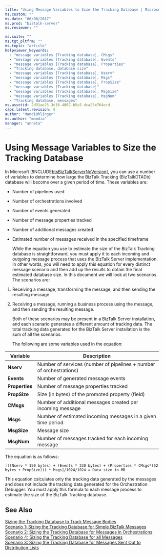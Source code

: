 ```yaml
---
title: "Using Message Variables to Size the Tracking Database | Microsoft Docs"
ms.custom: ""
ms.date: "06/08/2017"
ms.prod: "biztalk-server"
ms.reviewer: ""

ms.suite: ""
ms.tgt_pltfrm: ""
ms.topic: "article"
helpviewer_keywords: 
  - "message variables [Tracking database], CMsgs"
  - "message variables [Tracking database], Events"
  - "message variables [Tracking database], Properties"
  - "Tracking database, database size"
  - "message variables [Tracking database], Nserv"
  - "message variables [Tracking database], Msgs"
  - "message variables [Tracking database], PropSize"
  - "message variables [Tracking database]"
  - "message variables [Tracking database], MsgSize"
  - "message variables [Tracking database], MsgNum"
  - "Tracking database, messages"
ms.assetid: 2d31ae25-3d16-4002-b5a5-dca25e764ecd
caps.latest.revision: 9
author: "MandiOhlinger"
ms.author: "mandia"
manager: "anneta"
---
```

# Using Message Variables to Size the Tracking Database
In Microsoft [!INCLUDE[btsBizTalkServerNoVersion](../includes/btsbiztalkservernoversion-md.md)], you can use a number of variables to determine how large the BizTalk Tracking (BizTalkDTADb) database will become over a given period of time. These variables are:  
  
- Number of pipelines used  
  
- Number of orchestrations involved  
  
- Number of events generated  
  
- Number of message properties tracked  
  
- Number of additional messages created  
  
- Estimated number of messages received in the specified timeframe  
  
  While the equation you use to estimate the size of the BizTalk Tracking database is straightforward, you must apply it to each incoming and outgoing message process that uses the BizTalk Server implementation. In other words, you will need to apply this equation for every distinct message scenario and then add up the results to obtain the final estimated database size. In this document we will look at two scenarios. The scenarios are:  
  
1. Receiving a message, transforming the message, and then sending the resulting message  
  
2. Receiving a message, running a business process using the message, and then sending the resulting message.  
  
   Both of these scenarios may be present in a BizTalk Server installation, and each scenario generates a different amount of tracking data. The total tracking data generated for the BizTalk Server installation is the sum of all the scenarios.  
  
   The following are some variables used in the equation:  
  
|Variable|Description|  
|--------------|-----------------|  
|**Nserv**|Number of services (number of pipelines + number of orchestrations)|  
|**Events**|Number of generated message events|  
|**Properties**|Number of message properties tracked|  
|**PropSize**|Size (in bytes) of the promoted property (field)|  
|**CMsgs**|Number of additional messages created per incoming message|  
|**Msgs**|Number of estimated incoming messages in a given time period|  
|**MsgSize**|Message size|  
|**MsgNum**|Number of messages tracked for each incoming message|  
  
 The equation is as follows:  
  
```  
[((Nserv * 150 bytes) + (Events * 230 bytes) + (Properties * CMsgs*(52 bytes + PropSize))) * Msgs]/1024/1024 = Data size in MB  
```  
  
 This equation calculates only the tracking data generated by the messages and does not include the tracking data generated for the Orchestration Debugger. You must apply this formula to each message process to estimate the size of the BizTalk Tracking database.  
  
## See Also  
 [Sizing the Tracking Database to Track Message Bodies](../core/sizing-the-tracking-database-to-track-message-bodies.md)   
 [Scenario 1: Sizing the Tracking Database  for Simple BizTalk Messages](../core/scenario-1-sizing-the-tracking-database-for-simple-biztalk-messages.md)   
 [Scenario 2: Sizing the Tracking Database  for Messages in Orchestrations](../core/scenario-2-sizing-the-tracking-database-for-messages-in-orchestrations.md)   
 [Scenario 4: Sizing the Tracking Database for all Messages](../core/scenario-4-sizing-the-tracking-database-for-all-messages.md)   
 [Scenario 3: Sizing the Tracking Database  for Messages Sent Out to Distribution Lists](../core/scenario-3-size-the-tracking-database-for-messages-sent-to-distribution-lists.md)